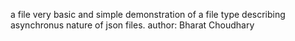 a file very basic and simple demonstration of a file type describing asynchronus nature of json files.
author: Bharat Choudhary
